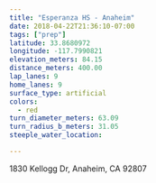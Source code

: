```yaml
---
title: "Esperanza HS - Anaheim"
date: 2018-04-22T21:36:10-07:00
tags: ["prep"]
latitude: 33.8680972
longitude: -117.7990821
elevation_meters: 84.15
distance_meters: 400.00
lap_lanes: 9
home_lanes: 9
surface_type: artificial
colors: 
  - red
turn_diameter_meters: 63.09
turn_radius_b_meters: 31.05
steeple_water_location:

---
```

1830 Kellogg Dr, Anaheim, CA 92807

<!--more-->

